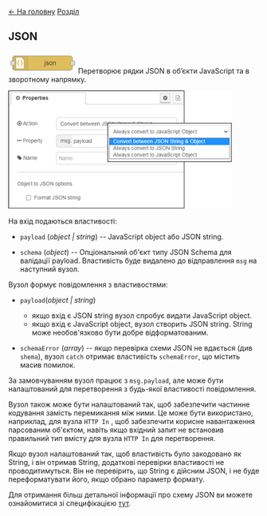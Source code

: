 [<- На головну](../)  [Розділ](README.md)

## JSON

![img](media/json.png) Перетворює рядки JSON в об’єкти JavaScript та в зворотному напрямку.

![img](media/json_cfg.png)

На вхід подаються властивості:

- `payload` (*object | string*) -- JavaScript object або JSON string.

- `schema` (*object*) -- Опціональний об'єкт типу JSON Schema для валідації payload. Властивість буде видалено до відправлення `msg` на наступний вузол.

Вузол формує повідомлення з властивостями:

- `payload`(*object | string*)
  - якщо вхід є JSON string вузол спробує видати JavaScript object.
  - якщо вхід є JavaScript object, вузол створить JSON string. String може необов'язково бути добре відформатованим. 

- `schemaError` (*array*) -- якщо перевірка схеми JSON не вдається (див `shema`), вузол `catch` отримає властивість `schemaError`, що містить масив помилок.

За замовчуванням вузол працює з `msg.payload`, але може бути налаштований для перетворення з будь-якої властивості повідомлення.

Вузол також може бути налаштований так, щоб забезпечити частинне кодування замість перемикання між ними. Це може бути використано, наприклад, для вузла  `HTTP In` , щоб забезпечити корисне навантаження парсованим об'єктом, навіть якщо вхідний запит не встановив правильний тип вмісту для вузла `HTTP In` для перетворення.

Якщо вузол налаштований так, щоб властивість було закодовано як String, і він отримав String, додаткові перевірки властивості не проводитимуться. Він не перевірить, що String є дійсним JSON, і не буде переформатувати його, якщо обрано параметр формату.

Для отримання більш детальної інформації про схему JSON ви можете ознайомитися зі специфікацією [тут](http://json-schema.org/latest/json-schema-validation.html).




